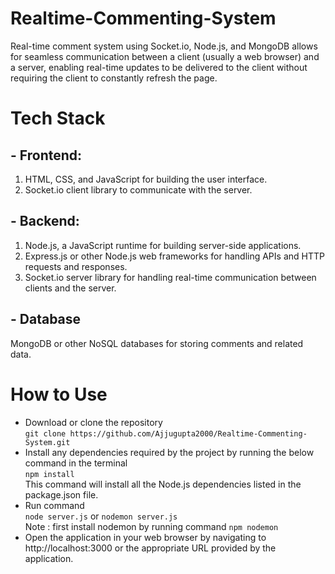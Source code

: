 # Realtime-Commenting-System
Real-time comment system using Socket.io, Node.js, and MongoDB allows for seamless communication between a client (usually a web browser) and a server, enabling real-time updates to be delivered to the client without requiring the client to constantly refresh the page.
# Tech Stack
## - Frontend:

1. HTML, CSS, and JavaScript for building the user interface.
2. Socket.io client library to communicate with the server.
## - Backend:

1. Node.js, a JavaScript runtime for building server-side applications.
2. Express.js or other Node.js web frameworks for handling APIs and HTTP requests and responses.
3. Socket.io server library for handling real-time communication between clients and the server.

## - Database
MongoDB or other NoSQL databases for storing comments and related data.

# How to Use
- Download or clone the repository    
   `git clone https://github.com/Ajjugupta2000/Realtime-Commenting-System.git`
- Install any dependencies required by the project by running the below command in the terminal   
   `npm install`   
   This command will install all the Node.js dependencies listed in the package.json file.
- Run command   
   `node server.js` or `nodemon server.js`   
Note : first install nodemon by running command `npm nodemon`
- Open the application in your web browser by navigating to http://localhost:3000 or the appropriate URL provided by the application.
